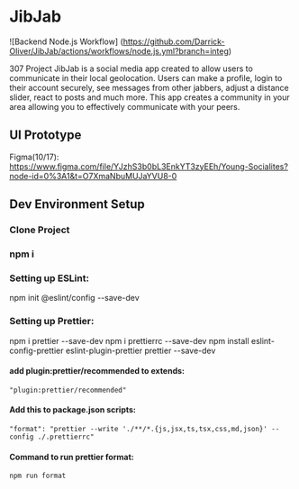 # JibJab

![Backend Node.js Workflow] (https://github.com/Darrick-Oliver/JibJab/actions/workflows/node.js.yml?branch=integ)


307 Project
JibJab is a social media app created to allow users to communicate in their local geolocation. Users can make a profile, login to their account securely, see messages from other jabbers, adjust a distance slider, react to posts and much more. This app creates a community in your area allowing you to effectively communicate with your peers.

## UI Prototype

Figma(10/17): https://www.figma.com/file/YJzhS3b0bL3EnkYT3zyEEh/Young-Socialites?node-id=0%3A1&t=O7XmaNbuMUJaYVU8-0

## Dev Environment Setup

### Clone Project

### npm i

### Setting up ESLint:

npm init @eslint/config --save-dev


### Setting up Prettier:

npm i prettier --save-dev
npm i prettierrc --save-dev
npm install eslint-config-prettier eslint-plugin-prettier prettier --save-dev

#### add plugin:prettier/recommended to extends:
    "plugin:prettier/recommended"

#### Add this to package.json scripts:
	"format": "prettier --write './**/*.{js,jsx,ts,tsx,css,md,json}' --config ./.prettierrc"

#### Command to run prettier format:
	npm run format
